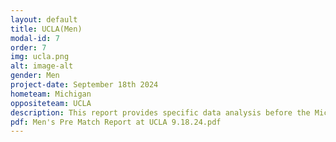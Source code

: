 ```yaml
---
layout: default
title: UCLA(Men)
modal-id: 7
order: 7
img: ucla.png
alt: image-alt
gender: Men
project-date: September 18th 2024
hometeam: Michigan
oppositeteam: UCLA
description: This report provides specific data analysis before the Michigan men soccer team and UCLA men soccer team.
pdf: Men's Pre Match Report at UCLA 9.18.24.pdf
---
```

